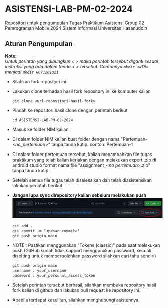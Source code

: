 # ASISTENSI-LAB-PM-02-2024
Repositori untuk pengumpulan Tugas Praktikum Asistensi Group 02 Pemrograman Mobile 2024 Sistem Informasi Universitas Hasanuddin

## Aturan Pengumpulan
**Note:**  
_Untuk perintah yang dibungkus < > maka perintah tersebut diganti sesuai instruksi yang ada dalam tanda < > tersebut. Contohnya `mkdir <NIM>` menjadi `mkdir H071201021`_
- Silahkan fork repositori ini
- Lakukan clone terhadap hasil fork repository ini ke komputer kalian
  ```
  git clone <url-repositori-hasil-fork>
  ```
- Pindah ke repositori hasil clone dengan perintah berikut
  ```
  cd ASISTENSI-LAB-PM-02-2024
  ```
- Masuk ke folder NIM kalian
  
- Di dalam folder NIM kalian buat folder dengan nama "Pertemuan-<_no_pertemuan_>" tanpa tanda kutip. contoh: Pertemuan-1
- Di dalam folder pertemuan tersebut, kalian menambahkan file tugas praktikum yang telah kalian kerjakan dengan melakukan export .zip di android studio format nama file "assignment_<_no pertemuan_>.zip" tanpa tanda kutip
- Setelah semua file tugas telah diselesaikan dan telah diasistensikan lakukan perintah berikut
- **Jangan lupa sync direpository kalian sebelum melakukan push**
![Sync fork](sync-fork.jpeg)
  ```
  git add .
  git commit -m "<pesan commit>"
  git push origin main
  ```
- NOTE : Pastikan menggunakan "Tokens (classic)" pada saat melakukan push (GitHub sudah tidak support menggunakan password, kecuali disetting untuk memperbolehkan password silahkan cari tahu sendiri)
  ```
  git push origin main
  username : your_username
  password : your_personal_access_token
  ```
- Setelah perintah tersebut berhasil, silahkan membuka repository hasil fork kalian di github dan lakukan pull request ke repository ini. 
- Apabila terdapat kesulitan, silahkan menghubungi asistennya.
